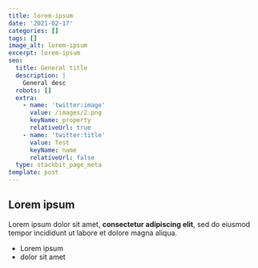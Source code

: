 ```yaml
---
title: lorem-ipsum
date: '2021-02-17'
categories: []
tags: []
image_alt: lorem-ipsum
excerpt: lorem-ipsum
seo:
  title: General title
  description: |
    General desc
  robots: []
  extra:
    - name: 'twitter:image'
      value: /images/2.png
      keyName: property
      relativeUrl: true
    - name: 'twitter:title'
      value: Test
      keyName: name
      relativeUrl: false
  type: stackbit_page_meta
template: post
---
```

## Lorem ipsum

Lorem ipsum dolor sit amet, **consectetur adipiscing elit**, sed do eiusmod tempor incididunt ut labore et dolore magna aliqua.

- Lorem ipsum
- dolor sit amet